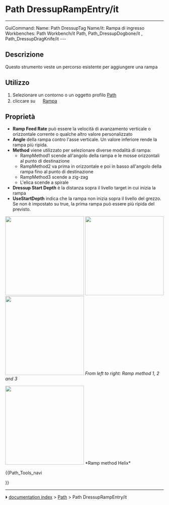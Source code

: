 # Path DressupRampEntry/it
---
 GuiCommand:   Name: Path DressupTag   Name/it: Rampa di ingresso   Workbenches: Path Workbench/it   Path, Path_DressupDogbone/it , Path_DressupDragKnife/it ---


</div>



## Descrizione


<div class="mw-translate-fuzzy">

Questo strumento veste un percorso esistente per aggiungere una rampa


</div>



## Utilizzo


<div class="mw-translate-fuzzy">

1.  Selezionare un contorno o un oggetto profilo [Path](Path_Workbench/it.md)
2.  cliccare su <img alt="" src=images/Path_Dressup.png  style="width:16px;"> [Rampa](Path_DressupRampEntry/it.md)


</div>



## Proprietà


<div class="mw-translate-fuzzy">

-   **Ramp Feed Rate** può essere la velocità di avanzamento verticale o orizzontale corrente o qualche altro valore personalizzato
-   **Angle** della rampa contro l\'asse verticale. Un valore inferiore rende la rampa più ripida.
-   **Method** viene utilizzato per selezionare diverse modalità di rampa:
    -   RampMethod1 scende all\'angolo della rampa e le mosse orizzontali al punto di destinazione
    -   RampMethod2 va prima in orizzontale e poi in basso all\'angolo della rampa fino al punto di destinazione
    -   RampMethod3 scende a zig-zag
    -   L\'elica scende a spirale
-   **Dressup Start Depth** è la distanza sopra il livello target in cui inizia la rampa
-   **UseStartDepth** indica che la rampa non inizia sopra il livello del grezzo. Se non è impostato su true, la prima rampa può essere più ripida del previsto.


</div>

<img alt="" src=images/Ramp_method_1.png  style="width:" height="250px;"> <img alt="" src=images/Ramp_method_2.png  style="width:" height="250px;"> <img alt="" src=images/Ramp_method_3.png  style="width:" height="250px;"> 
*From left to right: Ramp method 1, 2 and 3*

<img alt="" src=images/Ramp_method_Helix.png  style="width:" height="250px;"> 
*Ramp method Helix*





{{Path_Tools_navi

}}



---
⏵ [documentation index](../README.md) > [Path](Path_Workbench.md) > Path DressupRampEntry/it
